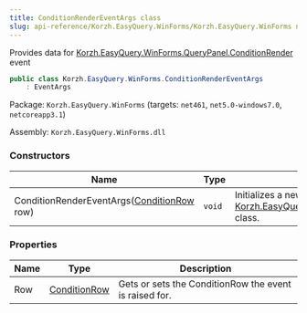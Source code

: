 ```yaml
---
title: ConditionRenderEventArgs class
slug: api-reference/Korzh.EasyQuery.WinForms/Korzh.EasyQuery.WinForms namespace/conditionrendereventargs-class
---
```



Provides data for [Korzh.EasyQuery.WinForms.QueryPanel.ConditionRender](/api-reference/korzh-easyquery-winforms/korzh-easyquery-winforms-namespace/querypanel-class) event
```csharp
public class Korzh.EasyQuery.WinForms.ConditionRenderEventArgs
    : EventArgs

```
Package: `Korzh.EasyQuery.WinForms` (targets: `net461`, `net5.0-windows7.0`, `netcoreapp3.1`)

Assembly: `Korzh.EasyQuery.WinForms.dll`

### Constructors

| Name | Type | Description | 
| --- | --- | --- | 
| ConditionRenderEventArgs([ConditionRow](/api-reference/korzh-easyquery-winforms/korzh-easyquery-winforms-namespace/conditionrow-class) row) | `void` | Initializes a new instance of the [Korzh.EasyQuery.WinForms.ConditionRenderEventArgs](/api-reference/korzh-easyquery-winforms/korzh-easyquery-winforms-namespace/conditionrendereventargs-class) class. | 


### Properties

| Name | Type | Description | 
| --- | --- | --- | 
| Row | [ConditionRow](/api-reference/korzh-easyquery-winforms/korzh-easyquery-winforms-namespace/conditionrow-class) | Gets or sets the ConditionRow the event is raised for. |